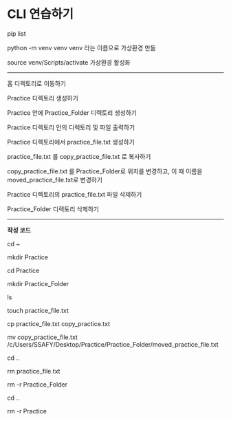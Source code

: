# CLI 연습하기

pip list

python -m venv venv
venv 라는 이름으로 가상환경 만듦

source venv/Scripts/activate
가상환경 활성화



---

홈 디렉토리로 이동하기

Practice 디렉토리 생성하기

Practice 안에 Practice_Folder 디렉토리 생성하기

Practice 디렉토리 안의 디렉토리 및 파일 출력하기

Practice 디렉토리에서 practice_file.txt 생성하기

practice_file.txt 를 copy_practice_file.txt 로 복사하기

copy_practice_file.txt 를 Practice_Folder로 위치를 변경하고, 이 때 이름을 moved_practice_file.txt로 변경하기

Practice 디렉토리의 practice_file.txt 파일 삭제하기

Practice_Folder 디렉토리 삭제하기

---

**작성 코드**


cd ~

mkdir Practice

cd Practice

mkdir Practice_Folder

ls

touch practice_file.txt

cp practice_file.txt copy_practice.txt

mv copy_practice_file.txt /c/Users/SSAFY/Desktop/Practice/Practice_Folder/moved_practice_file.txt

cd ..

rm practice_file.txt

rm -r Practice_Folder

cd ..

rm -r Practice

